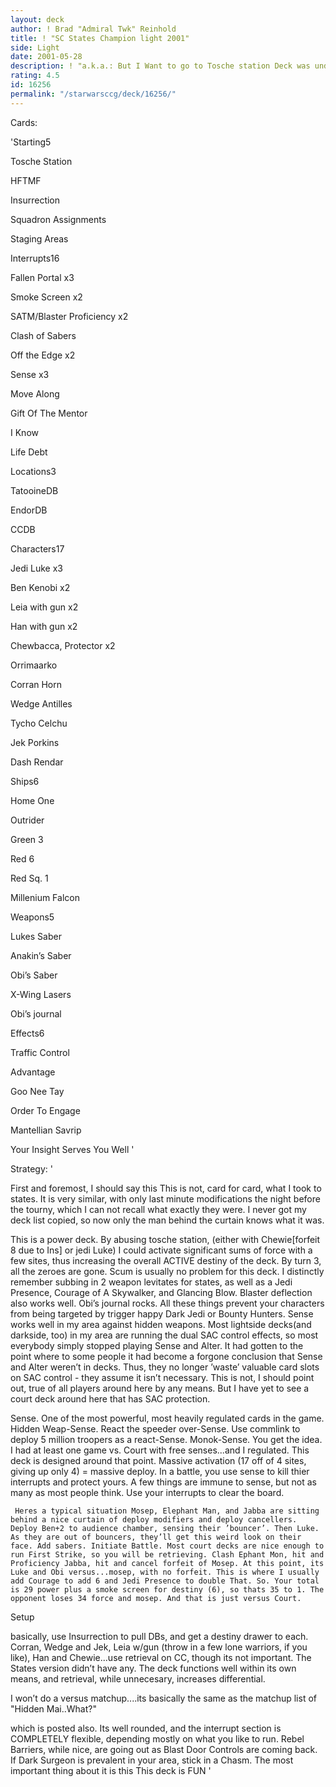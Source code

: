 ```yaml
---
layout: deck
author: ! Brad "Admiral Twk" Reinhold
title: ! "SC States Champion light 2001"
side: Light
date: 2001-05-28
description: ! "a.k.a.: But I Want to go to Tosche station Deck was undefeated until States, but the record is 22-1, 10 of those tourny games."
rating: 4.5
id: 16256
permalink: "/starwarsccg/deck/16256/"
---
```

Cards: 

'Starting5

Tosche Station

HFTMF

Insurrection

Squadron Assignments

Staging Areas


Interrupts16

Fallen Portal x3

Smoke Screen x2

SATM/Blaster Proficiency x2

Clash of Sabers

Off the Edge x2

Sense x3

Move Along

Gift Of The Mentor

I Know

Life Debt


Locations3

TatooineDB

EndorDB

CCDB


Characters17

Jedi Luke x3

Ben Kenobi x2

Leia with gun x2

Han with gun x2

Chewbacca, Protector x2

Orrimaarko

Corran Horn

Wedge Antilles

Tycho Celchu

Jek Porkins

Dash Rendar


Ships6

Home One

Outrider

Green 3

Red 6

Red Sq. 1

Millenium Falcon


Weapons5

Lukes Saber

Anakin’s Saber

Obi’s Saber

X-Wing Lasers

Obi’s journal


Effects6

Traffic Control

Advantage

Goo Nee Tay

Order To Engage

Mantellian Savrip

Your Insight Serves You Well '

Strategy: '

First and foremost, I should say this This is not, card for card, what I took to states. It is very similar, with only last minute modifications the night before the tourny, which I can not recall what exactly they were. I never got my deck list copied, so now only the man behind the curtain knows what it was.


This is a power deck. By abusing tosche station, (either with Chewie[forfeit 8 due to Ins] or jedi Luke) I could activate significant sums of force with a few sites, thus increasing the overall ACTIVE destiny of the deck. By turn 3, all the zeroes are gone. Scum is usually no problem for this deck. I distinctly remember subbing in 2 weapon levitates for states, as well as a Jedi Presence, Courage of A Skywalker, and Glancing Blow. Blaster deflection also works well. Obi’s journal rocks. All these things prevent your characters from being targeted by trigger happy Dark Jedi or Bounty Hunters. Sense works well in my area against hidden weapons. Most lightside decks(and darkside, too) in my area are running the dual SAC control effects, so most everybody simply stopped playing Sense and Alter. It had gotten to the point where to some people it had become a forgone conclusion that Sense and Alter weren’t in decks. Thus, they no longer ’waste’ valuable card slots on SAC control - they assume it isn’t necessary. This is not, I should point out, true of all players around here by any means. But I have yet to see a court deck around here that has SAC protection.


Sense. One of the most powerful, most heavily regulated cards in the game. Hidden Weap-Sense. React the speeder over-Sense. Use commlink to deploy 5 million troopers as a react-Sense. Monok-Sense. You get the idea. I had at least one game vs. Court with free senses...and I regulated. This deck is designed around that point. Massive activation (17 off of 4 sites, giving up only 4) = massive deploy. In a battle, you use sense to kill thier interrupts and protect yours. A few things are immune to sense, but not as many as most people think. Use your interrupts to clear the board. 

     Heres a typical situation Mosep, Elephant Man, and Jabba are sitting behind a nice curtain of deploy modifiers and deploy cancellers. Deploy Ben+2 to audience chamber, sensing their ’bouncer’. Then Luke. As they are out of bouncers, they’ll get this weird look on their face. Add sabers. Initiate Battle. Most court decks are nice enough to run First Strike, so you will be retrieving. Clash Ephant Mon, hit and Proficiency Jabba, hit and cancel forfeit of Mosep. At this point, its Luke and Obi versus...mosep, with no forfeit. This is where I usually add Courage to add 6 and Jedi Presence to double That. So. Your total is 29 power plus a smoke screen for destiny (6), so thats 35 to 1. The opponent loses 34 force and mosep. And that is just versus Court.


Setup

basically, use Insurrection to pull DBs, and get a destiny drawer to each. Corran, Wedge and Jek, Leia w/gun (throw in a few lone warriors, if you like), Han and Chewie...use retrieval on CC, though its not important. The States version didn’t have any. The deck functions well within its own means, and retrieval, while unnecesary, increases differential. 


I won’t do a versus matchup....its basically the same as the matchup list of "Hidden Mai..What?"  

which is posted also. Its well rounded, and the interrupt section is COMPLETELY flexible, depending mostly on what you like to run. Rebel Barriers, while nice, are going out as Blast Door Controls are coming back. If Dark Surgeon is prevalent in your area, stick in a Chasm. The most important thing about it is this This deck is FUN '
